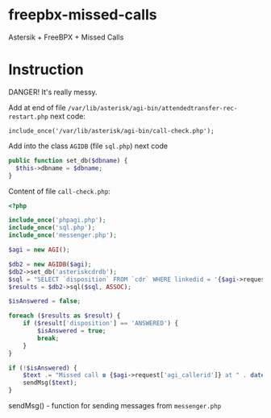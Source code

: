 # freepbx-missed-calls
Astersik + FreeBPX + Missed Calls

# Instruction
DANGER! It's really messy.

Add at end of file `/var/lib/asterisk/agi-bin/attendedtransfer-rec-restart.php` next code:

`include_once('/var/lib/asterisk/agi-bin/call-check.php');`

Add into the class `AGIDB` (file `sql.php`) next code
```php
public function set_db($dbname) {
  $this->dbname = $dbname;
}
```

Content of file `call-check.php`:
```php
<?php

include_once('phpagi.php');
include_once('sql.php');
include_once('messenger.php');

$agi = new AGI();

$db2 = new AGIDB($agi);
$db2->set_db('asteriskcdrdb');
$sql = "SELECT `disposition` FROM `cdr` WHERE linkedid = '{$agi->request['agi_uniqueid']}' AND `src` = '{$agi->request['agi_callerid']}' and lastapp = 'Dial' GROUP BY `disposition`;";
$results = $db2->sql($sql, ASSOC);

$isAnswered = false;

foreach ($results as $result) {
	if ($result['disposition'] == 'ANSWERED') {
		$isAnswered = true;
		break;
	}
}

if (!$isAnswered) {
	$text .= "Missed call ☎️ {$agi->request['agi_callerid']} at " . date('H:i:s') . "\nCallback!";
	sendMsg($text);
}
```

sendMsg() - function for sending messages from `messenger.php`

